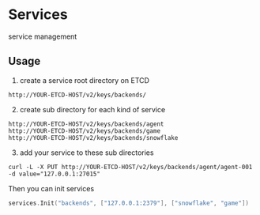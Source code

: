 # Services

service management

## Usage

1. create a service root directory on ETCD

```
http://YOUR-ETCD-HOST/v2/keys/backends/
```

2. create sub directory for each kind of service

```
http://YOUR-ETCD-HOST/v2/keys/backends/agent
http://YOUR-ETCD-HOST/v2/keys/backends/game
http://YOUR-ETCD-HOST/v2/keys/backends/snowflake
```

3. add your service to these sub directories

```
curl -L -X PUT http://YOUR-ETCD-HOST/v2/keys/backends/agent/agent-001 -d value="127.0.0.1:27015"
```

Then you can init services

```go
services.Init("backends", ["127.0.0.1:2379"], ["snowflake", "game"])
```
